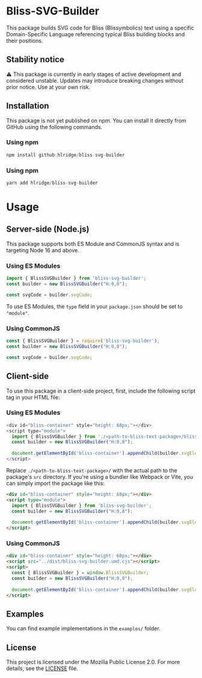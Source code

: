 # Bliss-SVG-Builder

This package builds SVG code for Bliss (Blissymbolics) text using a specific Domain-Specific Language referencing typical Bliss building blocks and their positions.

## Stability notice

:warning: This package is currently in early stages of active development and considered unstable. Updates may introduce breaking changes without prior notice. Use at your own risk.

## Installation

This package is not yet published on npm. You can install it directly from GitHub using the following commands.

### Using npm

```javascript
npm install github:hlridge/bliss-svg-builder
```

### Using npm

```javascript
yarn add hlridge/bliss-svg-builder
```

# Usage

## Server-side (Node.js)

This package supports both ES Module and CommonJS syntax and is targeting Node 16 and above.

### Using ES Modules

```javascript
import { BlissSVGBuilder } from 'bliss-svg-builder';
const builder = new BlissSVGBuilder("H:0,8");

const svgCode = builder.svgCode;
```

To use ES Modules, the `type` field in your `package.json` should be set to `"module"`.

### Using CommonJS

```javascript
const { BlissSVGBuilder } = require('bliss-svg-builder');
const builder = new BlissSVGBuilder("H:0,8");

const svgCode = builder.svgCode;
```

## Client-side

To use this package in a client-side project, first, include the following script tag in your HTML file:

### Using ES Modules

```javascript
<div id="bliss-container" style="height: 68px;"></div>
<script type="module">
  import { BlissSVGBuilder } from './<path-to-bliss-text-package>/bliss-svg-builder.js';
  const builder = new BlissSVGBuilder("H:0,8");
  
  document.getElementById('bliss-container').appendChild(builder.svgElement);
</script>
```

Replace `./<path-to-bliss-text-package>/` with the actual path to the package's `src` directory. If you're using a bundler like Webpack or Vite, you can simply import the package like this:

```html
<div id="bliss-container" style="height: 68px;"></div>
<script type="module">
  import { BlissSVGBuilder } from 'bliss-svg-builder';
  const builder = new BlissSVGBuilder("H:0,8");
  
  document.getElementById('bliss-container').appendChild(builder.svgElement);
</script>
```

### Using CommonJS

```html
<div id="bliss-container" style="height: 68px;"></div>
<script src="../dist/bliss-svg-builder.umd.cjs"></script>
<script>
  const { BlissSVGBuilder } = window.BlissSVGBuilder;
  const builder = new BlissSVGBuilder("H:0,8");
  
  document.getElementById('bliss-container').appendChild(builder.svgElement);
</script>
```

## Examples

You can find example implementations in the `examples/` folder.

## License

This project is licensed under the Mozilla Public License 2.0. For more details, see the [LICENSE](./LICENSE) file.